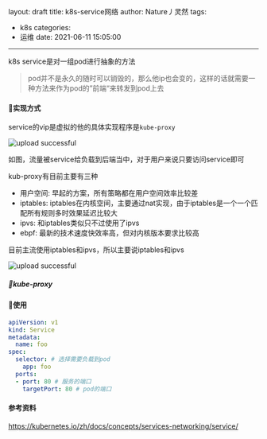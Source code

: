 layout: draft
title: k8s-service网络
author: Nature丿灵然
tags:
  - k8s
categories:
  - 运维
date: 2021-06-11 15:05:00
---

k8s service是对一组pod进行抽象的方法

<!--more-->

> pod并不是永久的随时可以销毁的，那么他ip也会变的，这样的话就需要一种方法来作为pod的”前端“来转发到pod上去

#### 实现方式

service的vip是虚拟的他的具体实现程序是`kube-proxy`

![upload successful](/images/pasted-124.png)

如图，流量被service给负载到后端当中，对于用户来说只要访问service即可

kub-proxy有目前主要有三种

- 用户空间: 早起的方案，所有策略都在用户空间效率比较差
- iptables: iptables在内核空间，主要通过nat实现，由于iptables是一个一个匹配所有规则多时效果延迟比较大
- ipvs: 和iptables类似只不过使用了ipvs
- ebpf: 最新的技术速度快效率高，但对内核版本要求比较高

目前主流使用iptables和ipvs，所以主要说iptables和ipvs

![upload successful](/images/pasted-26.png)

##### kube-proxy

#### 使用

```yaml
apiVersion: v1
kind: Service
metadata:
  name: foo
spec:
  selector: # 选择需要负载到pod
    app: foo
  ports:
  - port: 80 # 服务的端口
    targetPort: 80 # pod的端口
```

#### 参考资料

<https://kubernetes.io/zh/docs/concepts/services-networking/service/>
